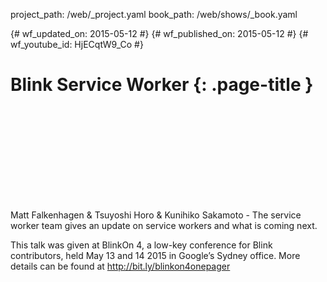 project_path: /web/_project.yaml
book_path: /web/shows/_book.yaml

{# wf_updated_on: 2015-05-12 #}
{# wf_published_on: 2015-05-12 #}
{# wf_youtube_id: HjECqtW9_Co #}

# Blink Service Worker {: .page-title }


<div class="video-wrapper">
  <iframe class="devsite-embedded-youtube-video" data-video-id="HjECqtW9_Co"
          data-autohide="1" data-showinfo="0" frameborder="0" allowfullscreen>
  </iframe>
</div>

Matt Falkenhagen & Tsuyoshi Horo & Kunihiko Sakamoto - The service worker team gives an update on service workers and what is coming next.

This talk was given at BlinkOn 4, a low-key conference for Blink contributors, held May 13 and 14 2015 in Google’s Sydney office. More details can be found at http://bit.ly/blinkon4onepager
